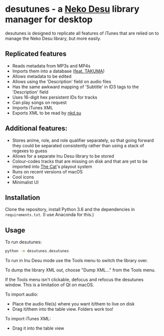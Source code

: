 # desutunes - a [Neko Desu](http://nekodesu.co.uk) library manager for desktop

desutunes is designed to replicate all features of iTunes that are relied on to manage the Neko Desu library, but more easily.

## Replicated features

* Reads metadata from MP3s and MP4s
* Imports them into a database ([feat. TAKUMA](https://nkd.su/database-feattakuma-10-feet/9B11E2BF18BDD27E/))
* Allows metadata to be edited
* Allows using the 'Description' field on audio files
* Has the same awkward mapping of 'Subtitle' in ID3 tags to the 'Description' field
* Uses 16-digit hex persistent IDs for tracks
* Can play songs on request
* Imports iTunes XML
* Exports XML to be read by [nkd.su](https://nkd.su)

## Additional features:

* Stores anime, role, and role qualifier separately, so that going forward they could be separated consistently rather than using a stack of regexes to guess
* Allows for a separate Inu Desu library to be stored
* Colour-codes tracks that are missing on disk and that are yet to be imported into [The Cat](https://thisisthecat.com)'s playout system
* Runs on recent versions of macOS
* Cool icons
* Minimalist UI


## Installation

Clone the repository, install Python 3.6 and the dependencies in `requirements.txt`. (I use Anaconda for this.)

## Usage

To run desutunes:

```bash
python -m desutunes.desutunes
```

To run in Inu Desu mode use the Tools menu to switch the library over.

To dump the library XML out, choose "Dump XML..." from the Tools menu.

If the Tools menu isn't clickable, defocus and refocus the desutunes window. This is a limitation of Qt on macOS.


To import audio:

* Place the audio file(s) where you want it/them to live on disk
* Drag it/them into the table view. Folders work too!

To import iTunes XML:

* Drag it into the table view
